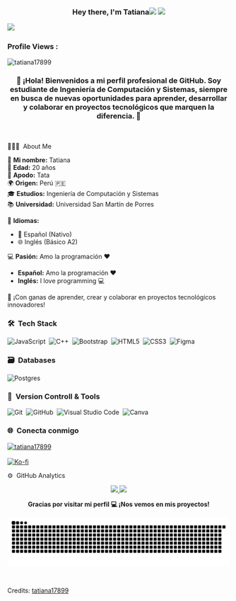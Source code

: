 <h3 align="center">Hey there, I'm Tatiana<img src="https://media.giphy.com/media/hvRJCLFzcasrR4ia7z/giphy.gif" width="28"> <img src="https://emojis.slackmojis.com/emojis/images/1531849430/4246/blob-sunglasses.gif?1531849430" width="28"/></h3>
<img src="https://user-images.githubusercontent.com/73097560/115834477-dbab4500-a447-11eb-908a-139a6edaec5c.gif">
<p align="right"> <h3>Profile Views :</h3> <img src="https://komarev.com/ghpvc/?username=tatiana17899&label=Profile%20views&color=0e75b6&style=flat"
    alt="tatiana17899" /> 
  </p>

<h3 align="center">
	
👋 ¡Hola! Bienvenidos a mi perfil profesional de GitHub. Soy estudiante de Ingeniería de Computación y Sistemas, siempre en busca de nuevas oportunidades para aprender, desarrollar y colaborar en proyectos tecnológicos que marquen la diferencia. 🚀

</h3>

<br> </br>
👨🏻‍💻 &nbsp;About Me

👩 **Mi nombre:** Tatiana  
🎂 **Edad:** 20 años  
🤪 **Apodo:** Tata  
🌍 **Origen:** Perú 🇵🇪  
🎓 **Estudios:** Ingeniería de Computación y Sistemas  
📚 **Universidad:** Universidad San Martín de Porres  

🌟 **Idiomas:**  
- 🏅 Español (Nativo)  
- 🌐 Inglés (Básico A2)  

💻 **Pasión:** Amo la programación ❤️  
- **Español:** Amo la programación ❤️  
- **Inglés:** I love programming 💻  

🚀 ¡Con ganas de aprender, crear y colaborar en proyectos tecnológicos innovadores!  


### 🛠 &nbsp;Tech Stack

![JavaScript](https://img.shields.io/badge/javascript-%23323330.svg?style=for-the-badge&logo=javascript&logoColor=%23F7DF1E)&nbsp;
![C++](https://img.shields.io/badge/c++-%2300599C.svg?style=for-the-badge&logo=c%2B%2B&logoColor=white)&nbsp;
![Bootstrap](https://img.shields.io/badge/bootstrap-%23563D7C.svg?style=for-the-badge&logo=bootstrap&logoColor=white)&nbsp;
![HTML5](https://img.shields.io/badge/html5-%23E34F26.svg?style=for-the-badge&logo=html5&logoColor=white)&nbsp;
![CSS3](https://img.shields.io/badge/css3-%231572B6.svg?style=for-the-badge&logo=css3&logoColor=white)&nbsp;
![Figma](https://img.shields.io/badge/figma-%23F24E1E.svg?style=for-the-badge&logo=figma&logoColor=white)&nbsp;

### 🗃 &nbsp;Databases
![Postgres](https://img.shields.io/badge/postgres-%23316192.svg?style=for-the-badge&logo=postgresql&logoColor=white)&nbsp;
 &emsp;

### 🧰 &nbsp;Version Controll & Tools 

![Git](https://img.shields.io/badge/git-%23F05033.svg?style=for-the-badge&logo=git&logoColor=white)&nbsp;
![GitHub](https://img.shields.io/badge/github-%23121011.svg?style=for-the-badge&logo=github&logoColor=white)&nbsp;
![Visual Studio Code](https://img.shields.io/badge/Visual%20Studio%20Code-0078d7.svg?style=for-the-badge&logo=visual-studio-code&logoColor=white)&nbsp;
![Canva](https://img.shields.io/badge/Canva-%2300C4CC.svg?style=for-the-badge&logo=Canva&logoColor=white)&nbsp;
  </p>

### 🌐 &nbsp;Conecta conmigo

<p align="left">
  <a href="https://www.linkedin.com/in/tatianasuarez17/" target="blank">
    <img align="center" src="https://raw.githubusercontent.com/rahuldkjain/github-profile-readme-generator/master/src/images/icons/Social/linked-in-alt.svg"
         alt="tatiana17899" height="30" width="40" />
  </a>
	<br>
	<br>
  <a href="https://ko-fi.com/W7W41GRQML" target="blank">
    <img src="https://ko-fi.com/img/githubbutton_sm.svg" alt="Ko-fi" height="30"/>
  </a>
</p>

⚙️ &nbsp;GitHub Analytics
<p align="center">
<a href="https://github.com/tatiana17899">
  <img height="180em" src="https://github-readme-stats-eight-theta.vercel.app/api?username=tatiana17899&show_icons=true&theme=algolia&include_all_commits=true&count_private=true"/>
  <img height="180em" src="https://github-readme-stats-eight-theta.vercel.app/api/top-langs/?username=tatiana17899&layout=compact&langs_count=8&theme=algolia"/>
</a>
</p>

<p align="center">
  <b>Gracias por visitar mi perfil 💻 ¡Nos vemos en mis proyectos!</b>
</p>
<!---
tatiana17899/tatiana17899 is a ✨ special ✨ repository because its `README.md` (this file) appears on your GitHub profile.
You can click the Preview link to take a look at your changes.
--->
<p align = "center">
	<img src = "https://github.com/7oSkaaa/7oSkaaa/blob/output/github-contribution-grid-snake.svg?" alt = "Snake Game"/>
</p>
<br>

Credits: [tatiana17899](https://github.com/tatiana17899)
